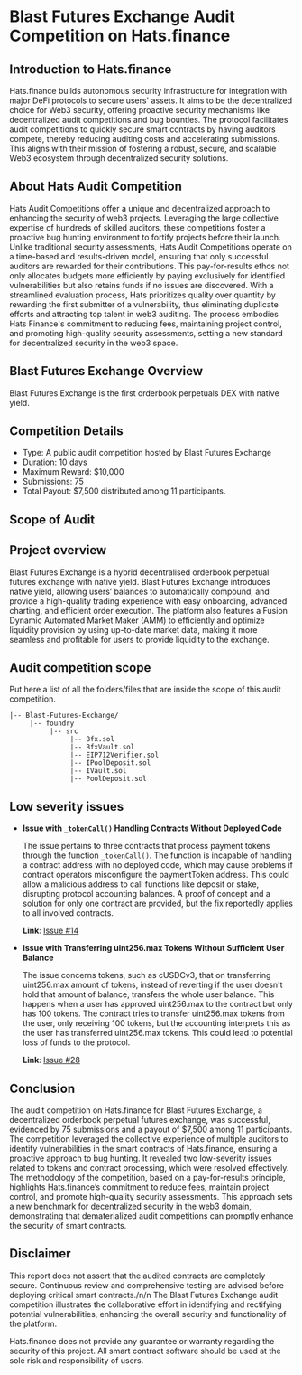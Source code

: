 # **Blast Futures Exchange Audit Competition on Hats.finance** 


## Introduction to Hats.finance


Hats.finance builds autonomous security infrastructure for integration with major DeFi protocols to secure users' assets. 
It aims to be the decentralized choice for Web3 security, offering proactive security mechanisms like decentralized audit competitions and bug bounties. 
The protocol facilitates audit competitions to quickly secure smart contracts by having auditors compete, thereby reducing auditing costs and accelerating submissions. 
This aligns with their mission of fostering a robust, secure, and scalable Web3 ecosystem through decentralized security solutions​.

## About Hats Audit Competition


Hats Audit Competitions offer a unique and decentralized approach to enhancing the security of web3 projects. Leveraging the large collective expertise of hundreds of skilled auditors, these competitions foster a proactive bug hunting environment to fortify projects before their launch. Unlike traditional security assessments, Hats Audit Competitions operate on a time-based and results-driven model, ensuring that only successful auditors are rewarded for their contributions. This pay-for-results ethos not only allocates budgets more efficiently by paying exclusively for identified vulnerabilities but also retains funds if no issues are discovered. With a streamlined evaluation process, Hats prioritizes quality over quantity by rewarding the first submitter of a vulnerability, thus eliminating duplicate efforts and attracting top talent in web3 auditing. The process embodies Hats Finance's commitment to reducing fees, maintaining project control, and promoting high-quality security assessments, setting a new standard for decentralized security in the web3 space​​.

## Blast Futures Exchange Overview

Blast Futures Exchange is the first orderbook perpetuals DEX with native yield.

## Competition Details


- Type: A public audit competition hosted by Blast Futures Exchange
- Duration: 10 days
- Maximum Reward: $10,000
- Submissions: 75
- Total Payout: $7,500 distributed among 11 participants.

## Scope of Audit

## Project overview

Blast Futures Exchange is a hybrid decentralised orderbook perpetual futures exchange with native yield. 
Blast Futures Exchange introduces native yield, allowing users’ balances to automatically compound, and provide a high-quality trading experience with easy onboarding, advanced charting, and efficient order execution. The platform also features a Fusion Dynamic Automated Market Maker (AMM) to efficiently and optimize liquidity provision by using up-to-date market data, making it more seamless and profitable for users to provide liquidity to the exchange.

## Audit competition scope

Put here a list of all the folders/files that are inside the scope of this audit competition.

```
|-- Blast-Futures-Exchange/
     |-- foundry
          |-- src
               |-- Bfx.sol
               |-- BfxVault.sol
               |-- EIP712Verifier.sol
               |-- IPoolDeposit.sol
               |-- IVault.sol
               |-- PoolDeposit.sol
```

## Low severity issues


- **Issue with `_tokenCall()` Handling Contracts Without Deployed Code**

  The issue pertains to three contracts that process payment tokens through the function `_tokenCall()`. The function is incapable of handling a contract address with no deployed code, which may cause problems if contract operators misconfigure the paymentToken address. This could allow a malicious address to call functions like deposit or stake, disrupting protocol accounting balances. A proof of concept and a solution for only one contract are provided, but the fix reportedly applies to all involved contracts.


  **Link**: [Issue #14](https://github.com/hats-finance/Blast-Futures-Exchange-0x97895c329b950755566ddcdad3395caaea395074/issues/14)


- **Issue with Transferring uint256.max Tokens Without Sufficient User Balance**

  The issue concerns tokens, such as cUSDCv3, that on transferring uint256.max amount of tokens, instead of reverting if the user doesn't hold that amount of balance, transfers the whole user balance. This happens when a user has approved uint256.max to the contract but only has 100 tokens. The contract tries to transfer uint256.max tokens from the user, only receiving 100 tokens, but the accounting interprets this as the user has transferred uint256.max tokens. This could lead to potential loss of funds to the protocol.


  **Link**: [Issue #28](https://github.com/hats-finance/Blast-Futures-Exchange-0x97895c329b950755566ddcdad3395caaea395074/issues/28)



## Conclusion

The audit competition on Hats.finance for Blast Futures Exchange, a decentralized orderbook perpetual futures exchange, was successful, evidenced by 75 submissions and a payout of $7,500 among 11 participants. The competition leveraged the collective experience of multiple auditors to identify vulnerabilities in the smart contracts of Hats.finance, ensuring a proactive approach to bug hunting. It revealed two low-severity issues related to tokens and contract processing, which were resolved effectively. The methodology of the competition, based on a pay-for-results principle, highlights Hats.finance’s commitment to reduce fees, maintain project control, and promote high-quality security assessments. This approach sets a new benchmark for decentralized security in the web3 domain, demonstrating that dematerialized audit competitions can promptly enhance the security of smart contracts.

## Disclaimer


This report does not assert that the audited contracts are completely secure. Continuous review and comprehensive testing are advised before deploying critical smart contracts./n/n
The Blast Futures Exchange audit competition illustrates the collaborative effort in identifying and rectifying potential vulnerabilities, enhancing the overall security and functionality of the platform.


Hats.finance does not provide any guarantee or warranty regarding the security of this project. All smart contract software should be used at the sole risk and responsibility of users.

